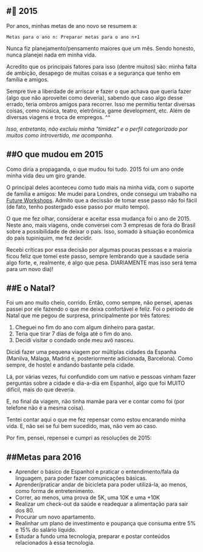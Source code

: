 #🎄 2015
---

Por anos, minhas metas de ano novo se resumem a:

`
Metas para o ano n:
Preparar metas para o ano n+1
`

Nunca fiz planejamento/pensamento maiores que um mês. Sendo honesto, nunca planejei nada em minha vida. 

Acredito que os principais fatores para isso (dentre muitos) são: minha falta de ambição, desapego de muitas coisas e a segurança que tenho em família e amigos.

Sempre tive a liberdade de arriscar e fazer o que achava que queria fazer (algo que não aproveitei como deveria), sabendo que caso algo desse errado, teria ombros amigos para recorrer. Isso me permitiu tentar diversas coisas, como música, teatro, eletrônica, game development, etc. Além de diversas viagens e troca de empregos. ^^

*Isso, entretanto, não excluíu minha "timidez" e o perfil categorizado por muitos como introvertido, me acompanha.*

##O que mudou em 2015
---

Como diria a propaganda, o que mudou foi tudo. 2015 foi um ano onde minha vida deu um giro grande.

O principal deles aconteceu como tudo mais na minha vida, com o suporte de família e amigos: Me mudei para Londres, onde consegui um trabalho na [Future Workshops](http://futureworkshops.com/). Admito que a decissão de tomar esse passo não foi fácil (de fato, tenho postergado esse passo por muito tempo). 

O que me fez olhar, considerar e aceitar essa mudança foi o ano de 2015. Neste ano, mais viagens, onde conversei com 3 empresas de fora do Brasil sobre a possibilidade de deixar o país. Isso, somado à situação econômica do país tupiniquim, me fez decidir.

Recebi críticas por essa decisão por algumas poucas pessoas e a maioria ficou feliz que tomei este passo, sempre lembrando que a saudade seria algo forte, e, realmente, é algo que pesa. DIARIAMENTE mas isso será tema para um novo dia)!

##E o Natal?
---

Foi um ano muito cheio, corrido. Então, como sempre, não pensei, apenas passei por ele fazendo o que me deixa confortável e feliz. Foi o período de Natal que me pegou de surpresa, principalmente por três fatores:

1. Cheguei no fim do ano com algum dinheiro para gastar.
2. Teria que tirar 7 dias de folga até o fim do ano.
3. Decidi visitar o condado onde meu avô nasceu.

Dicidi fazer uma pequena viagem por múltiplas cidades da Espanha (Manilva, Málaga, Madrid e, posteriormente adicionada, Barcelona). Como sempre, de hostel e andando bastante pela cidade.

Lá, por várias vezes, fui confundido com um nativo e pessoas vinham fazer perguntas sobre a cidade e dia-a-dia em Espanhol, algo que foi MUITO difícil, mais do que deveria.

E, no final da viagem, não tinha mamãe para ver e contar como foi (por telefone não é a mesma coisa).

Tentei contar aqui o que me fez repensar como estou encarando minha vida. E, não sei se fui bem sucedido, mas, não vem ao caso.

Por fim, pensei, repensei e cumpri as resoluções de 2015:

##Metas para 2016
---

* Aprender o básico de Espanhol e praticar o entendimento/fala da linguagem, para poder fazer comunicações básicas.
* Aprender/praticar andar de bicicleta para poder utilizá-la, ao menos, como forma de entretenimento.
* Correr, ao menos, uma prova de 5K, uma 10K e uma +10K
* Realizar um check-out da saúde e readequar a alimentação para sair dos 80.
* Procurar um novo apartamento.
* Realinhar um plano de investimento e poupança que consuma entre 5% e 15% do salário líquido.
* Estudar a fundo uma tecnologia, preparar e postar conteúdos relacionados à essa tecnologia.